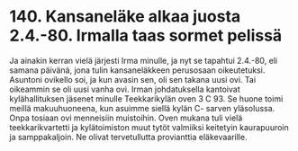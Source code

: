 


    
# 140. Kansaneläke alkaa juosta 2.4.-80. Irmalla taas sormet pelissä

Ja ainakin kerran vielä järjesti Irma minulle, ja nyt se tapahtui 2.4.-80, eli samana päivänä, jona tulin 
kansaneläkkeen perusosaan oikeutetuksi. Asuntoni ovikello soi, ja kun avasin sen, oli sen takana uusi 
ovi. Tai oikeammin se oli uusi vanha ovi. Irman johdatuksella kantoivat kylähallituksen jäsenet minulle 
Teekkarikylän oven 3 C 93. Se huone toimi meillä makuuhuoneena, kun asuimme siellä kylän C-
sarven yläsolussa. Onpa tosiaan ovi menneisiin muistoihin. Oven mukana tuli vielä teekkarikvartetti ja 
kylätoimiston muut tytöt valmiiksi keitetyin kaurapuuroin ja samppakaljoin. Ne olivat tervetullutta 
provianttia eläkevaarille.
